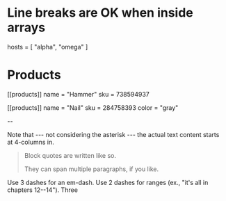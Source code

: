 # Line breaks are OK when inside arrays
hosts = [
  "alpha",
  "omega"
]

# Products

  [[products]]
  name = "Hammer"
  sku = 738594937

  [[products]]
  name = "Nail"
  sku = 284758393
  color = "gray"

--

Note that --- not considering the asterisk --- the actual text
content starts at 4-columns in.

> Block quotes are
> written like so.
>
> They can span multiple paragraphs,
> if you like.

Use 3 dashes for an em-dash. Use 2 dashes for ranges (ex., "it's all
in chapters 12--14"). Three 
